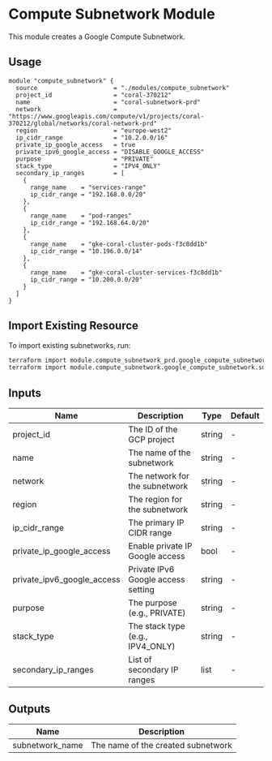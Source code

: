 # Compute Subnetwork Module

This module creates a Google Compute Subnetwork.

## Usage

```hcl
module "compute_subnetwork" {
  source                     = "./modules/compute_subnetwork"
  project_id                 = "coral-370212"
  name                       = "coral-subnetwork-prd"
  network                    = "https://www.googleapis.com/compute/v1/projects/coral-370212/global/networks/coral-network-prd"
  region                     = "europe-west2"
  ip_cidr_range              = "10.2.0.0/16"
  private_ip_google_access   = true
  private_ipv6_google_access = "DISABLE_GOOGLE_ACCESS"
  purpose                    = "PRIVATE"
  stack_type                 = "IPV4_ONLY"
  secondary_ip_ranges        = [
    {
      range_name    = "services-range"
      ip_cidr_range = "192.168.0.0/20"
    },
    {
      range_name    = "pod-ranges"
      ip_cidr_range = "192.168.64.0/20"
    },
    {
      range_name    = "gke-coral-cluster-pods-f3c8dd1b"
      ip_cidr_range = "10.196.0.0/14"
    },
    {
      range_name    = "gke-coral-cluster-services-f3c8dd1b"
      ip_cidr_range = "10.200.0.0/20"
    }
  ]
}
```

## Import Existing Resource

To import existing subnetworks, run:

```bash
terraform import module.compute_subnetwork_prd.google_compute_subnetwork.subnetwork projects/coral-370212/regions/europe-west2/subnetworks/coral-subnetwork-prd
terraform import module.compute_subnetwork.google_compute_subnetwork.subnetwork projects/coral-370212/regions/europe-west2/subnetworks/coral-subnetwork
```

## Inputs

| Name                       | Description                                    | Type   | Default |
|----------------------------|------------------------------------------------|--------|---------|
| project_id                 | The ID of the GCP project                      | string | -       |
| name                       | The name of the subnetwork                     | string | -       |
| network                    | The network for the subnetwork                 | string | -       |
| region                     | The region for the subnetwork                  | string | -       |
| ip_cidr_range              | The primary IP CIDR range                      | string | -       |
| private_ip_google_access   | Enable private IP Google access                | bool   | -       |
| private_ipv6_google_access | Private IPv6 Google access setting             | string | -       |
| purpose                    | The purpose (e.g., PRIVATE)                    | string | -       |
| stack_type                 | The stack type (e.g., IPV4_ONLY)               | string | -       |
| secondary_ip_ranges        | List of secondary IP ranges                    | list   | -       |

## Outputs

| Name             | Description                                    |
|------------------|------------------------------------------------|
| subnetwork_name  | The name of the created subnetwork             |